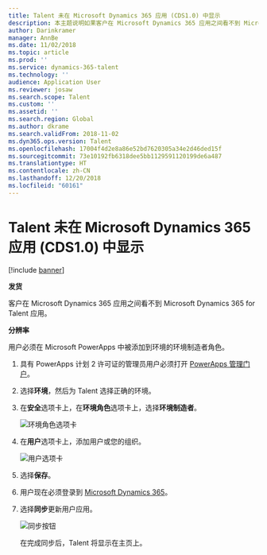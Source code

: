 ```yaml
---
title: Talent 未在 Microsoft Dynamics 365 应用 (CDS1.0) 中显示
description: 本主题说明如果客户在 Microsoft Dynamics 365 应用之间看不到 Microsoft Dynamics 365 for Talent 应用该做什么。
author: Darinkramer
manager: AnnBe
ms.date: 11/02/2018
ms.topic: article
ms.prod: ''
ms.service: dynamics-365-talent
ms.technology: ''
audience: Application User
ms.reviewer: josaw
ms.search.scope: Talent
ms.custom: ''
ms.assetid: ''
ms.search.region: Global
ms.author: dkrame
ms.search.validFrom: 2018-11-02
ms.dyn365.ops.version: Talent
ms.openlocfilehash: 17004f4d2e8a86e52bd7620305a34e2d46ded15f
ms.sourcegitcommit: 73e10192fb6318dee5bb1129591120199de6a487
ms.translationtype: HT
ms.contentlocale: zh-CN
ms.lasthandoff: 12/20/2018
ms.locfileid: "60161"
---
```

# <a name="talent-doesnt-appear-among-the-microsoft-dynamics-365-apps-cds10"></a>Talent 未在 Microsoft Dynamics 365 应用 (CDS1.0) 中显示

[!include [banner](includes/banner.md)]

**发货**

客户在 Microsoft Dynamics 365 应用之间看不到 Microsoft Dynamics 365 for Talent 应用。

**分辨率**

用户必须在 Microsoft PowerApps 中被添加到环境的环境制造者角色。

1. 具有 PowerApps 计划 2 许可证的管理员用户必须打开 [PowerApps 管理门户](https://preview.admin.powerapps.com/)。
2. 选择**环境**，然后为 Talent 选择正确的环境。
3. 在**安全**选项卡上，在**环境角色**选项卡上，选择**环境制造者**。

    ![环境角色选项卡](media/environment-roles.png)

4. 在**用户**选项卡上，添加用户或您的组织。

    ![用户选项卡](media/environment-maker.png)

5. 选择**保存**。
6. 用户现在必须登录到 [Microsoft Dynamics 365](https://home.dynamics.com/)。
7. 选择**同步**更新用户应用。

    ![同步按钮](media/get-more.png)

    在完成同步后，Talent 将显示在主页上。
